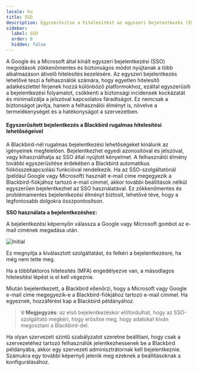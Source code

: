 ```yaml
---
locale: hu
title: SSO
description: Egyszerűsítse a hitelesítést az egyszeri bejelentkezés (SSO) integrációval
sidebar:
  label: SSO
  order: 8
  hidden: false
---
```


A Google és a Microsoft által kínált egyszeri bejelentkezési (SSO) megoldások zökkenőmentes és biztonságos módot nyújtanak a több alkalmazáson átívelő hitelesítés kezelésére. Az egyszeri bejelentkezés lehetővé teszi a felhasználók számára, hogy egyetlen hitelesítő adatkészlettel férjenek hozzá különböző platformokhoz, ezáltal egyszerűsíti a bejelentkezési folyamatot, csökkenti a biztonsági incidensek kockázatát és minimalizálja a jelszóval kapcsolatos fáradtságot. Ez nemcsak a biztonságot javítja, hanem a felhasználói élményt is, növelve a termelékenységet és a hatékonyságot a szervezetben.

#### Egyszerűsített bejelentkezés a Blackbird rugalmas hitelesítési lehetőségeivel
A Blackbird-nél rugalmas bejelentkezési lehetőségeket kínálunk az igényeinek megfelelően. Bejelentkezhet egyedi azonosítóval és jelszóval, vagy kihasználhatja az SSO által nyújtott kényelmet. A felhasználói élmény további egyszerűsítése érdekében a Blackbird automatikus fiókösszekapcsolási funkcióval rendelkezik. Ha az SSO-szolgáltatónál (például Google vagy Microsoft) használt e-mail címe megegyezik a Blackbird-fiókjához tartozó e-mail címmel, akkor további beállítások nélkül egyszerűen bejelentkezhet az SSO használatával. Ez zökkenőmentes és problémamentes bejelentkezési élményt biztosít, lehetővé téve, hogy a legfontosabb dolgokra összpontosítson.

**SSO használata a bejelentkezéshez:**

A bejelentkezési képernyőn válassza a Google vagy Microsoft gombot az e-mail címének megadása után.

![Initial](~/assets/guides/sso/buttons.png)

Ez megnyitja a kiválasztott szolgáltatást, és felkéri a bejelentkezésre, ha még nem tette meg.

Ha a többfaktoros hitelesítés (MFA) engedélyezve van, a másodlagos hitelesítési lépést is el kell végeznie.

Miután bejelentkezett, a Blackbird ellenőrzi, hogy a Microsoft vagy Google e-mail címe megegyezik-e a Blackbird-fiókjához tartozó e-mail címmel. Ha egyeznek, hozzáférést kap a Blackbird példányához.

> **💡 Megjegyzés**: az első bejelentkezéskor előfordulhat, hogy az SSO-szolgáltató megkéri, hogy erősítse meg, hogy adatokat kíván megosztani a Blackbird-del.

Ha olyan szervezeti szintű szabályzatot szeretne beállítani, hogy csak a szervezetéhez tartozó felhasználók jelentkezhessenek be a Blackbird példányába, akkor egy szervezeti adminisztrátornak kell bejelentkeznie. Számukra egy további képernyő jelenik meg ezeknek a beállításoknak a konfigurálásához.